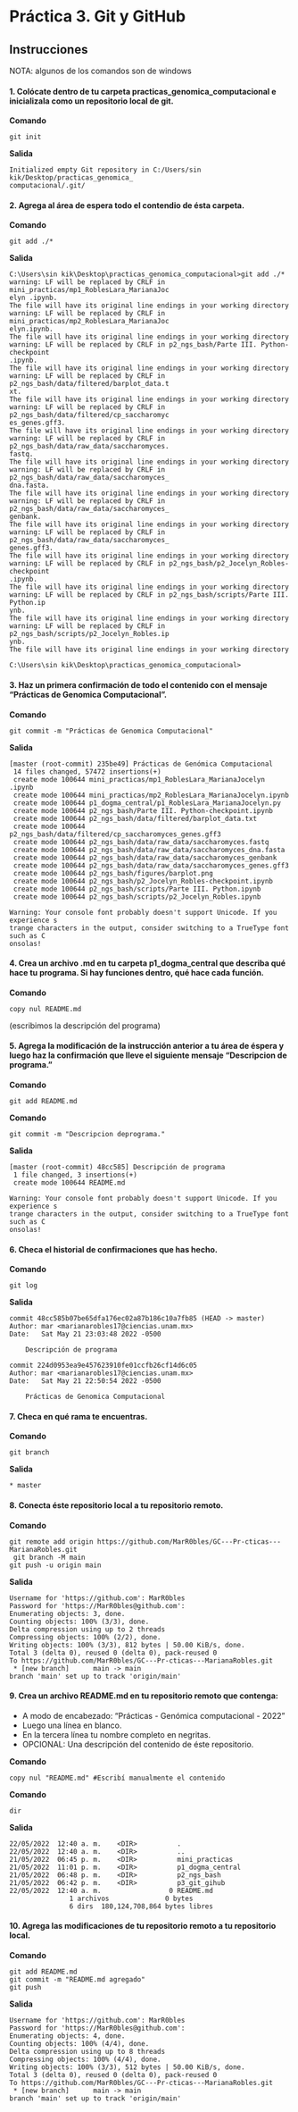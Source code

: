 # Práctica 3. Git y GitHub

## Instrucciones
NOTA: algunos de los comandos son de windows

#### 1. Colócate dentro de tu carpeta practicas_genomica_computacional e inicializala como un repositorio local de git.

**Comando**
```
git init
```

**Salida**
```
Initialized empty Git repository in C:/Users/sin kik/Desktop/practicas_genomica_
computacional/.git/
```

#### 2. Agrega al área de espera todo el contendio de ésta carpeta.

**Comando**
```
git add ./*
```

**Salida**
```
C:\Users\sin kik\Desktop\practicas_genomica_computacional>git add ./*
warning: LF will be replaced by CRLF in mini_practicas/mp1_RoblesLara_MarianaJoc
elyn .ipynb.
The file will have its original line endings in your working directory
warning: LF will be replaced by CRLF in mini_practicas/mp2_RoblesLara_MarianaJoc
elyn.ipynb.
The file will have its original line endings in your working directory
warning: LF will be replaced by CRLF in p2_ngs_bash/Parte III. Python-checkpoint
.ipynb.
The file will have its original line endings in your working directory
warning: LF will be replaced by CRLF in p2_ngs_bash/data/filtered/barplot_data.t
xt.
The file will have its original line endings in your working directory
warning: LF will be replaced by CRLF in p2_ngs_bash/data/filtered/cp_saccharomyc
es_genes.gff3.
The file will have its original line endings in your working directory
warning: LF will be replaced by CRLF in p2_ngs_bash/data/raw_data/saccharomyces.
fastq.
The file will have its original line endings in your working directory
warning: LF will be replaced by CRLF in p2_ngs_bash/data/raw_data/saccharomyces_
dna.fasta.
The file will have its original line endings in your working directory
warning: LF will be replaced by CRLF in p2_ngs_bash/data/raw_data/saccharomyces_
genbank.
The file will have its original line endings in your working directory
warning: LF will be replaced by CRLF in p2_ngs_bash/data/raw_data/saccharomyces_
genes.gff3.
The file will have its original line endings in your working directory
warning: LF will be replaced by CRLF in p2_ngs_bash/p2_Jocelyn_Robles-checkpoint
.ipynb.
The file will have its original line endings in your working directory
warning: LF will be replaced by CRLF in p2_ngs_bash/scripts/Parte III. Python.ip
ynb.
The file will have its original line endings in your working directory
warning: LF will be replaced by CRLF in p2_ngs_bash/scripts/p2_Jocelyn_Robles.ip
ynb.
The file will have its original line endings in your working directory

C:\Users\sin kik\Desktop\practicas_genomica_computacional>
```


#### 3. Haz un primera confirmación de todo el contenido con el mensaje “Prácticas de Genomica Computacional”.

**Comando**
```
git commit -m "Prácticas de Genomica Computacional"
```

**Salida**
```
[master (root-commit) 235be49] Prácticas de Genómica Computacional
 14 files changed, 57472 insertions(+)
 create mode 100644 mini_practicas/mp1_RoblesLara_MarianaJocelyn .ipynb
 create mode 100644 mini_practicas/mp2_RoblesLara_MarianaJocelyn.ipynb
 create mode 100644 p1_dogma_central/p1_RoblesLara_MarianaJocelyn.py
 create mode 100644 p2_ngs_bash/Parte III. Python-checkpoint.ipynb
 create mode 100644 p2_ngs_bash/data/filtered/barplot_data.txt
 create mode 100644 p2_ngs_bash/data/filtered/cp_saccharomyces_genes.gff3
 create mode 100644 p2_ngs_bash/data/raw_data/saccharomyces.fastq
 create mode 100644 p2_ngs_bash/data/raw_data/saccharomyces_dna.fasta
 create mode 100644 p2_ngs_bash/data/raw_data/saccharomyces_genbank
 create mode 100644 p2_ngs_bash/data/raw_data/saccharomyces_genes.gff3
 create mode 100644 p2_ngs_bash/figures/barplot.png
 create mode 100644 p2_ngs_bash/p2_Jocelyn_Robles-checkpoint.ipynb
 create mode 100644 p2_ngs_bash/scripts/Parte III. Python.ipynb
 create mode 100644 p2_ngs_bash/scripts/p2_Jocelyn_Robles.ipynb

Warning: Your console font probably doesn't support Unicode. If you experience s
trange characters in the output, consider switching to a TrueType font such as C
onsolas!

```


#### 4. Crea un archivo .md en tu carpeta p1_dogma_central que describa qué hace tu programa. Si hay funciones dentro, qué hace cada función.

**Comando**
```
copy nul README.md
```

(escribimos la descripción del programa)


#### 5. Agrega la modificación de la instrucción anterior a tu área de éspera y luego haz la confirmación que lleve el siguiente mensaje “Descripcion de programa.”

**Comando**
```
git add README.md
```

**Comando**
```
git commit -m "Descripcion deprograma."
```

**Salida**
```
[master (root-commit) 48cc585] Descripción de programa
 1 file changed, 3 insertions(+)
 create mode 100644 README.md

Warning: Your console font probably doesn't support Unicode. If you experience s
trange characters in the output, consider switching to a TrueType font such as C
onsolas!

```


#### 6. Checa el historial de confirmaciones que has hecho.

**Comando**
```
git log
```

**Salida**
```
commit 48cc585b07be65dfa176ec02a87b186c10a7fb85 (HEAD -> master)
Author: mar <marianarobles17@ciencias.unam.mx>
Date:   Sat May 21 23:03:48 2022 -0500

    Descripción de programa

commit 224d0953ea9e457623910fe01ccfb26cf14d6c05
Author: mar <marianarobles17@ciencias.unam.mx>
Date:   Sat May 21 22:50:54 2022 -0500

    Prácticas de Genomica Computacional
```


#### 7. Checa en qué rama te encuentras.

**Comando**
```
git branch
```

**Salida**
```
* master
```


#### 8. Conecta éste repositorio local a tu repositorio remoto.
**Comando**
```
git remote add origin https://github.com/MarR0bles/GC---Pr-cticas---MarianaRobles.git
 git branch -M main 
git push -u origin main
```

**Salida**
```
Username for 'https://github.com': MarR0bles
Password for 'https://MarR0bles@github.com':
Enumerating objects: 3, done.
Counting objects: 100% (3/3), done.
Delta compression using up to 2 threads
Compressing objects: 100% (2/2), done.
Writing objects: 100% (3/3), 812 bytes | 50.00 KiB/s, done.
Total 3 (delta 0), reused 0 (delta 0), pack-reused 0
To https://github.com/MarR0bles/GC---Pr-cticas---MarianaRobles.git
 * [new branch]      main -> main
branch 'main' set up to track 'origin/main'
```


#### 9. Crea un archivo README.md en tu repositorio remoto que contenga:
- A modo de encabezado: “Prácticas - Genómica computacional - 2022”
- Luego una línea en blanco.
- En la tercera línea tu nombre completo en negritas.
- OPCIONAL: Una descripción del contenido de éste repositorio.

**Comando**
```
copy nul "README.md" #Escribí manualmente el contenido
```

**Comando**
```
dir
```
**Salida**
```
22/05/2022  12:40 a. m.    <DIR>          .
22/05/2022  12:40 a. m.    <DIR>          ..
21/05/2022  06:45 p. m.    <DIR>          mini_practicas
21/05/2022  11:01 p. m.    <DIR>          p1_dogma_central
21/05/2022  06:48 p. m.    <DIR>          p2_ngs_bash
21/05/2022  06:42 p. m.    <DIR>          p3_git_gihub
22/05/2022  12:40 a. m.                 0 README.md
               1 archivos              0 bytes
               6 dirs  180,124,708,864 bytes libres
```


#### 10. Agrega las modificaciones de tu repositorio remoto a tu repositorio local.

**Comando**
```
git add README.md
git commit -m "README.md agregado"
git push
```

**Salida**
```
Username for 'https://github.com': MarR0bles
Password for 'https://MarR0bles@github.com':
Enumerating objects: 4, done.
Counting objects: 100% (4/4), done.
Delta compression using up to 8 threads
Compressing objects: 100% (4/4), done.
Writing objects: 100% (3/3), 512 bytes | 50.00 KiB/s, done.
Total 3 (delta 0), reused 0 (delta 0), pack-reused 0
To https://github.com/MarR0bles/GC---Pr-cticas---MarianaRobles.git
 * [new branch]      main -> main
branch 'main' set up to track 'origin/main'

```
